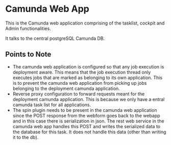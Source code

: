# Camunda Web App

This is the Camunda web application comprising of the tasklist, cockpit and Admin functionalities.

It talks to the central postgreSQL Camunda DB.

## Points to Note
* The camunda web application is configured so that any job execution is deployment aware. This means that the job execution thread only executes jobs that are marked as belonging to its own application. This is to prevent the camunda web application from picking up jobs belonging to the deployment camunda application.
* Reverse proxy configuration to forward requests meant for the deployment camunda application. This is because we only have a entral camunda task list for all applications.
* The spin plugin needs to be present in the camunda web application since the POST response from the webform goes back to the webapp and in this case there is serialization in json. The rest web service in the camunda web app handles this POST and writes the serialized data to the database for this task. It does not handle this data (other than writing it to the db).
